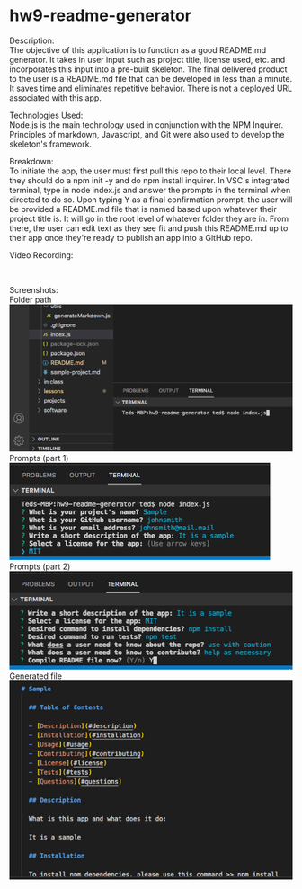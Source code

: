 # hw9-readme-generator

Description:
<br>
The objective of this application is to function as a good README.md generator. It takes in user input such as project title, license used, etc. and incorporates this input into a pre-built skeleton. The final delivered product to the user is a README.md file that can be developed in less than a minute. It saves time and eliminates repetitive behavior. There is not a deployed URL associated with this app. 
<br>

Technologies Used:
<br>
Node.js is the main technology used in conjunction with the NPM Inquirer. Principles of markdown, Javascript, and Git were also used to develop the skeleton's framework.
<br>

Breakdown:
<br>
To initiate the app, the user must first pull this repo to their local level. There they should do a npm init -y and do npm install inquirer. In VSC's integrated terminal, type in node index.js and answer the prompts in the terminal when directed to do so. Upon typing Y as a final confirmation prompt, the user will be provided a README.md file that is named based upon whatever their project title is. It will go in the root level of whatever folder they are in. From there, the user can edit text as they see fit and push this README.md up to their app once they're ready to publish an app into a GitHub repo. 
<br>

Video Recording:
<br>
<!-- https://tedheikkila.github.io/hw9-readme-generator/ -->
<br>

Screenshots:
<br>
Folder path
<br>
<img src = "./images/hw9-1.png">
<br>
Prompts (part 1)
<br>
<img src = "./images/hw9-2.png">
<br>
Prompts (part 2)
<br>
<img src = "./images/hw9-3.png">
<br>
Generated file
<br>
<img src = "./images/hw9-4.png">